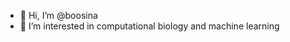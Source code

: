 - 👋 Hi, I’m @boosina
- 👀 I’m interested in computational biology and machine learning 
<!---
boosina/boosina is a ✨ special ✨ repository because its `README.md` (this file) appears on your GitHub profile.
You can click the Preview link to take a look at your changes.
--->
